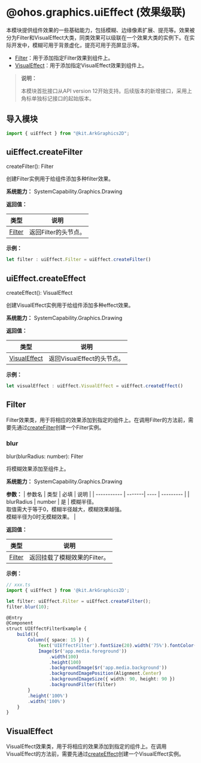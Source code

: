 # @ohos.graphics.uiEffect (效果级联)

<!--Kit: ArkGraphics2D-->
<!--Subsystem: Graphics-->
<!--Owner: @hanamaru-->
<!--SE: @comicchang-->
<!--TSE: @gcw_fsLqk7gL-->

本模块提供组件效果的一些基础能力，包括模糊、边缘像素扩展、提亮等。效果被分为Filter和VisualEffect大类，同类效果可以级联在一个效果大类的实例下。在实际开发中，模糊可用于背景虚化，提亮可用于亮屏显示等。

- [Filter](#filter)：用于添加指定Filter效果到组件上。
- [VisualEffect](#visualeffect)：用于添加指定VisualEffect效果到组件上。

> **说明：**
> 
> 本模块首批接口从API version 12开始支持。后续版本的新增接口，采用上角标单独标记接口的起始版本。

## 导入模块

```ts
import { uiEffect } from "@kit.ArkGraphics2D";
```

## uiEffect.createFilter
createFilter(): Filter

创建Filter实例用于给组件添加多种filter效果。

**系统能力：** SystemCapability.Graphics.Drawing

**返回值：**

| 类型              | 说明                 |
| ------------------| ------------------- |
| [Filter](#filter) | 返回Filter的头节点。 |

**示例：**

```ts
let filter : uiEffect.Filter = uiEffect.createFilter()
```

## uiEffect.createEffect
createEffect(): VisualEffect

创建VisualEffect实例用于给组件添加多种effect效果。

**系统能力：** SystemCapability.Graphics.Drawing

**返回值：**

| 类型                          | 说明                       |
| ----------------------------- | ------------------------- |
| [VisualEffect](#visualeffect) | 返回VisualEffect的头节点。 |

**示例：**

```ts
let visualEffect : uiEffect.VisualEffect = uiEffect.createEffect()
```

## Filter
Filter效果类，用于将相应的效果添加到指定的组件上。在调用Filter的方法前，需要先通过[createFilter](#uieffectcreatefilter)创建一个Filter实例。

### blur
blur(blurRadius: number): Filter

将模糊效果添加至组件上。

**系统能力：** SystemCapability.Graphics.Drawing

**参数：**
| 参数名       | 类型   | 必填 | 说明       |
| ----------- | -------| ---- | --------- |
| blurRadius  | number | 是   | 模糊半径。<br/>取值需大于等于0，模糊半径越大，模糊效果越强。<br/>模糊半径为0时无模糊效果。 |

**返回值：**

| 类型               | 说明                       |
| ----------------- | -------------------------- |
| [Filter](#filter) | 返回挂载了模糊效果的Filter。 |

**示例：**

```ts
// xxx.ts
import { uiEffect } from '@kit.ArkGraphics2D';

let filter: uiEffect.Filter = uiEffect.createFilter();
filter.blur(10);

@Entry
@Component
struct UIEffectFilterExample {
    build(){
        Column({ space: 15 }) {
            Text('UIEffectFilter').fontSize(20).width('75%').fontColor('#DCDCDC')
            Image($r('app.media.foreground'))
                .width(100)
                .height(100)
                .backgroundImage($r('app.media.background'))
                .backgroundImagePosition(Alignment.Center)
                .backgroundImageSize({ width: 90, height: 90 })
                .backgroundFilter(filter)
        }
        .height('100%')
        .width('100%')
    }
}
```

## VisualEffect
VisualEffect效果类，用于将相应的效果添加到指定的组件上。在调用VisualEffect的方法前，需要先通过[createEffect](#uieffectcreateeffect)创建一个VisualEffect实例。